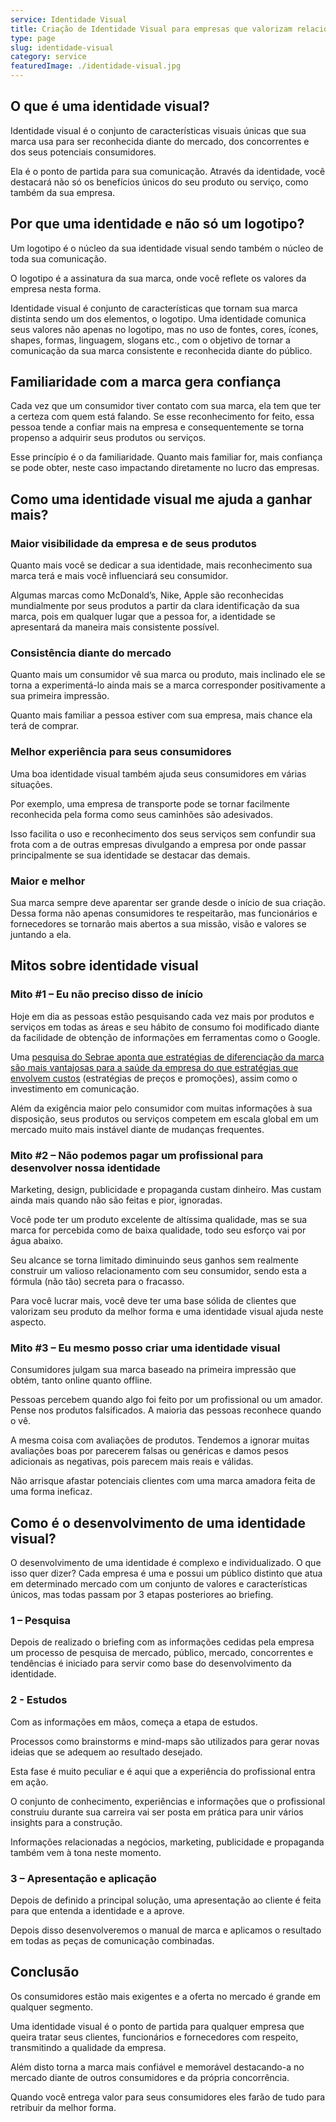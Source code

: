 ```yaml
---
service: Identidade Visual
title: Criação de Identidade Visual para empresas que valorizam relacionamentos
type: page
slug: identidade-visual
category: service
featuredImage: ./identidade-visual.jpg
---
```


## O que é uma identidade visual?

Identidade visual é o conjunto de características visuais únicas que sua marca usa para ser reconhecida diante do mercado, dos concorrentes e dos seus potenciais consumidores.

Ela é o ponto de partida para sua comunicação. Através da identidade, você destacará não só os benefícios únicos do seu produto ou serviço, como também da sua empresa.

## Por que uma identidade e não só um logotipo?

Um logotipo é o núcleo da sua identidade visual sendo também o núcleo de toda sua comunicação.

O logotipo é a assinatura da sua marca, onde você reflete os valores da empresa nesta forma.

Identidade visual é conjunto de características que tornam sua marca distinta sendo um dos elementos, o logotipo. Uma identidade comunica seus valores não apenas no logotipo, mas no uso de fontes, cores, ícones, shapes, formas, linguagem, slogans etc., com o objetivo de tornar a comunicação da sua marca consistente e reconhecida diante do público.

## Familiaridade com a marca gera confiança

Cada vez que um consumidor tiver contato com sua marca, ela tem que ter a certeza com quem está falando. Se esse reconhecimento for feito, essa pessoa tende a confiar mais na empresa e consequentemente se torna propenso a adquirir seus produtos ou serviços.

Esse princípio é o da familiaridade. Quanto mais familiar for, mais confiança se pode obter, neste caso impactando diretamente no lucro das empresas.

## Como uma identidade visual me ajuda a ganhar mais?

### Maior visibilidade da empresa e de seus produtos

Quanto mais você se dedicar a sua identidade, mais reconhecimento sua marca terá e mais você influenciará seu consumidor.

Algumas marcas como McDonald’s, Nike, Apple são reconhecidas mundialmente por seus produtos a partir da clara identificação da sua marca, pois em qualquer lugar que a pessoa for, a identidade se apresentará da maneira mais consistente possível.

### Consistência diante do mercado

Quanto mais um consumidor vê sua marca ou produto, mais inclinado ele se torna a experimentá-lo ainda mais se a marca corresponder positivamente a sua primeira impressão.

Quanto mais familiar a pessoa estiver com sua empresa, mais chance ela terá de comprar.

### Melhor experiência para seus consumidores

Uma boa identidade visual também ajuda seus consumidores em várias situações.

Por exemplo, uma empresa de transporte pode se tornar facilmente reconhecida pela forma como seus caminhões são adesivados.

Isso facilita o uso e reconhecimento dos seus serviços sem confundir sua frota com a de outras empresas divulgando a empresa por onde passar principalmente se sua identidade se destacar das demais.

### Maior e melhor

Sua marca sempre deve aparentar ser grande desde o início de sua criação. Dessa forma não apenas consumidores te respeitarão, mas funcionários e fornecedores se tornarão mais abertos a sua missão, visão e valores se juntando a ela.

## Mitos sobre identidade visual

### Mito #1 – Eu não preciso disso de início

Hoje em dia as pessoas estão pesquisando cada vez mais por produtos e serviços em todas as áreas e seu hábito de consumo foi modificado diante da facilidade de obtenção de informações em ferramentas como o Google.

Uma [pesquisa do Sebrae aponta que estratégias de diferenciação da marca são mais vantajosas para a saúde da empresa do que estratégias que envolvem custos](https://bibliotecas.sebrae.com.br/chronus/ARQUIVOS_CHRONUS/bds/bds.nsf/333000e30d218194165cd787496e57f9/$File/5712.pdf) (estratégias de preços e promoções), assim como o investimento em comunicação.

Além da exigência maior pelo consumidor com muitas informações à sua disposição, seus produtos ou serviços competem em escala global em um mercado muito mais instável diante de mudanças frequentes.

### Mito #2 – Não podemos pagar um profissional para desenvolver nossa identidade

Marketing, design, publicidade e propaganda custam dinheiro. Mas custam ainda mais quando não são feitas e pior, ignoradas.

Você pode ter um produto excelente de altíssima qualidade, mas se sua marca for percebida como de baixa qualidade, todo seu esforço vai por água abaixo.

Seu alcance se torna limitado diminuindo seus ganhos sem realmente construir um valioso relacionamento com seu consumidor, sendo esta a fórmula (não tão) secreta para o fracasso.

Para você lucrar mais, você deve ter uma base sólida de clientes que valorizam seu produto da melhor forma e uma identidade visual ajuda neste aspecto.

### Mito #3 – Eu mesmo posso criar uma identidade visual

Consumidores julgam sua marca baseado na primeira impressão que obtém, tanto online quanto offline.

Pessoas percebem quando algo foi feito por um profissional ou um amador. Pense nos produtos falsificados. A maioria das pessoas reconhece quando o vê.

A mesma coisa com avaliações de produtos. Tendemos a ignorar muitas avaliações boas por parecerem falsas ou genéricas e damos pesos adicionais as negativas, pois parecem mais reais e válidas.

Não arrisque afastar potenciais clientes com uma marca amadora feita de uma forma ineficaz.

## Como é o desenvolvimento de uma identidade visual?

O desenvolvimento de uma identidade é complexo e individualizado. O que isso quer dizer? Cada empresa é uma e possui um público distinto que atua em determinado mercado com um conjunto de valores e características únicos, mas todas passam por 3 etapas posteriores ao briefing.

### 1 – Pesquisa

Depois de realizado o briefing com as informações cedidas pela empresa um processo de pesquisa de mercado, público, mercado, concorrentes e tendências é iniciado para servir como base do desenvolvimento da identidade.

### 2 - Estudos

Com as informações em mãos, começa a etapa de estudos.

Processos como brainstorms e mind-maps são utilizados para gerar novas ideias que se adequem ao resultado desejado.

Esta fase é muito peculiar e é aqui que a experiência do profissional entra em ação.

O conjunto de conhecimento, experiências e informações que o profissional construiu durante sua carreira vai ser posta em prática para unir vários insights para a construção.

Informações relacionadas a negócios, marketing, publicidade e propaganda também vem à tona neste momento.

### 3 – Apresentação e aplicação

Depois de definido a principal solução, uma apresentação ao cliente é feita para que entenda a identidade e a aprove.

Depois disso desenvolveremos o manual de marca e aplicamos o resultado em todas as peças de comunicação combinadas.

## Conclusão

Os consumidores estão mais exigentes e a oferta no mercado é grande em qualquer segmento.

Uma identidade visual é o ponto de partida para qualquer empresa que queira tratar seus clientes, funcionários e fornecedores com respeito, transmitindo a qualidade da empresa.

Além disto torna a marca mais confiável e memorável destacando-a no mercado diante de outros consumidores e da própria concorrência.

Quando você entrega valor para seus consumidores eles farão de tudo para retribuir da melhor forma.

